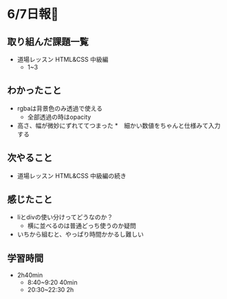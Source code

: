 # 6/7日報🐶
## 取り組んだ課題一覧
* 道場レッスン HTML&CSS 中級編
	* 1~3

## わかったこと
* rgbaは背景色のみ透過で使える
	* 全部透過の時はopacity
* 高さ、幅が微妙にずれててつまった
	*　細かい数値をちゃんと仕様みて入力する

## 次やること
* 道場レッスン HTML&CSS 中級編の続き

## 感じたこと
* liとdivの使い分けってどうなのか？
	* 横に並べるのは普通どっち使うのか疑問
* いちから組むと、やっぱり時間かかるし難しい

## 学習時間
* 2h40min
	* 8:40~9:20 40min
	* 20:30~22:30 2h